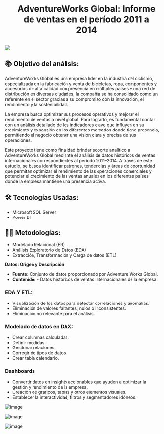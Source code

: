 

<!--h2 without bottom border-->
<div id="user-content-toc">
  <ul align="center">
    <summary><h1 style="display: inline-block"> AdventureWorks Global: Informe de ventas en el período 2011 a 2014</h1></summary>
  </ul>
</div>

<!--horizontal divider(gradiant)-->
<img src="https://user-images.githubusercontent.com/73097560/115834477-dbab4500-a447-11eb-908a-139a6edaec5c.gif">


<!--Intro start-->

## 📚 Objetivo del análisis:

AdventureWorks Global es una empresa líder en la industria del ciclismo, especializada en la fabricación y venta de bicicletas, ropa, componentes y accesorios de alta calidad con presencia en múltiples países y una red de distribución en diversas ciudades, la compañía se ha consolidado como un referente en el sector gracias a su compromiso con la innovación, el rendimiento y la sostenibilidad. 

La empresa busca optimizar sus procesos operativos y mejorar el rendimiento de ventas a nivel global. Para lograrlo, es fundamental contar con un análisis detallado de los indicadores clave que influyen en su crecimiento y expansión en los diferentes mercados donde tiene presencia, permitiendo al negocio obtener una visión clara y precisa de sus operaciones.

Este proyecto tiene como finalidad brindar soporte analítico a AdventureWorks Global mediante el análisis de datos históricos de ventas internacionales correspondientes al período 2011–2014. A través de este estudio, se busca identificar patrones, tendencias y áreas de oportunidad que permitan optimizar el rendimiento de las operaciones comerciales y potenciar el crecimiento de las ventas anuales en los diferentes países donde la empresa mantiene una presencia activa.

## 🛠 Tecnologías Usadas:

- Microsoft SQL Server
- Power BI

## 👨‍💻 Metodologías:

- Modelado Relacional (ER)
- Análisis Exploratorio de Datos (EDA) 
- Extracción, Transformación y Carga de datos (ETL)

**Datos: Origen y Descripción**

- **Fuente:** Conjunto de datos proporcionado por Adventure Works Global.
- **Contenido:**  - Datos historicos de ventas internacionales de la empresa.


### EDA Y ETL:

- Visualización de los datos para detectar correlaciones y anomalías.
- Eliminación de valores faltantes, nulos o inconsistentes.
- Eliminación no relevante para el análisis.

### Modelado de datos en DAX:

- Crear columnas calculadas.
- Definir medidas.
- Gestionar relaciones.
- Corregir de tipos de datos.
- Crear tabla calendario.

### Dashboards

- Convertir datos en insights accionables que ayuden a optimizar la gestión y rendimiento de la empresa.
- Creación de gráficos, tablas y otros elementos visuales.
- Establecer la interactividad, filtros y segmentadores idóneos.

![image](https://github.com/user-attachments/assets/f4cc2427-2312-49d9-a4a5-c1df0e47e587)

![image](https://github.com/user-attachments/assets/405dd287-f460-4c83-9868-8d1dc8ebe3c5)

![image](https://github.com/user-attachments/assets/14e1114c-1542-45e8-968e-6c322a50afee)

